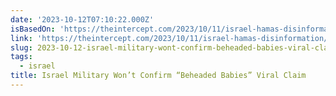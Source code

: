 ```yaml
---
date: '2023-10-12T07:10:22.000Z'
isBasedOn: 'https://theintercept.com/2023/10/11/israel-hamas-disinformation/'
link: 'https://theintercept.com/2023/10/11/israel-hamas-disinformation/'
slug: 2023-10-12-israel-military-wont-confirm-beheaded-babies-viral-claim
tags:
  - israel
title: Israel Military Won’t Confirm “Beheaded Babies” Viral Claim
---
```


